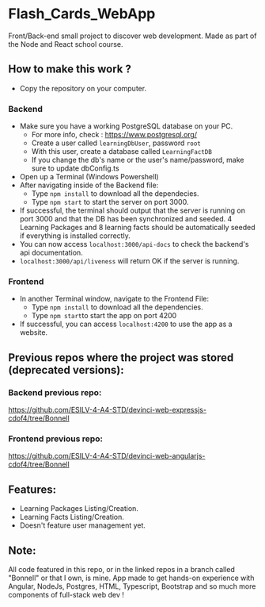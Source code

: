 # Flash_Cards_WebApp

Front/Back-end small project to discover web development. Made as part of the Node and React school course.

## How to make this work ?

- Copy the repository on your computer.

### Backend

- Make sure you have a working PostgreSQL database on your PC.
    - For more info, check : https://www.postgresql.org/
    - Create a user called `learningDbUser`, password `root`
    - With this user, create a database called `LearningFactDB`
    - If you change the db's name or the user's name/password, make sure to update dbConfig.ts
- Open up a Terminal (Windows Powershell)
- After navigating inside of the Backend file:
    - Type `npm install` to download all the dependecies.
    - Type `npm start` to start the server on port 3000.
- If successful, the terminal should output that the server is running on port 3000 and that the DB has been synchronized and seeded. 4 Learning Packages and 8 learning facts should be automatically seeded if everything is installed correctly.
- You can now access `localhost:3000/api-docs` to check the backend's api documentation.
- `localhost:3000/api/liveness` will return OK if the server is running.

### Frontend

- In another Terminal window, navigate to the Frontend File:
    - Type `npm install` to download all the dependencies.
    - Type `npm start`to start the app on port 4200
- If successful, you can access `localhost:4200` to use the app as a website.

## Previous repos where the project was stored (deprecated versions):

### Backend previous repo:
https://github.com/ESILV-4-A4-STD/devinci-web-expressjs-cdof4/tree/Bonnell

### Frontend previous repo:
https://github.com/ESILV-4-A4-STD/devinci-web-angularjs-cdof4/tree/Bonnell

## Features:
- Learning Packages Listing/Creation.
- Learning Facts Listing/Creation.
- Doesn't feature user management yet.

## Note:
All code featured in this repo, or in the linked repos in a branch called "Bonnell" or that I own, is mine.
App made to get hands-on experience with Angular, NodeJs, Postgres, HTML, Typescript, Bootstrap and so much more components of full-stack web dev !

